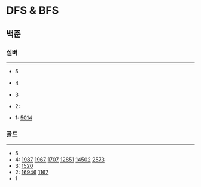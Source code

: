 # DFS & BFS
## 백준

### 실버

---

- 5
- 4
- 3
- 2:

- 1:
[5014](BFS%2F5014%2F5014.md)

### 골드

---

- 5
- 4:
[1987](DFS%2F1987%2F1987.md)
[1967](DFS%2F1967%2F1967.py)
[1707](DFS%2F1707%2F1707.md)
[12851](BFS%2F12851%2F12851.md)
[14502](BFS%2F14502%2F14502.md)
[2573](BFS%2F2573%2F2573.md)
- 3:
[1520](DFS%2F1520%2F1520.md)
- 2:
[16946](16946%2F16946.md)
[1167](DFS%2F1167%2F1167.md)
- 1

